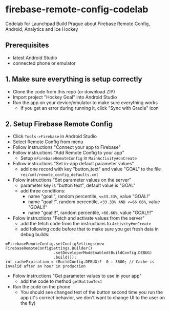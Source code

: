 # firebase-remote-config-codelab
Codelab for Launchpad Build Prague about Firebase Remote Config, Android, Analytics and Ice Hockey

## Prerequisites

  - latest Android Studio
  - connected phone or emulator
  
## 1. Make sure everything is setup correctly
  - Clone the code from this repo (or download ZIP)
  - Import project "Hockey Goal" into Android Studio
  - Run the app on your device/emulator to make sure everything works
    - If you get an error during running it, click "Sync with Gradle" icon
    
## 2. Setup Firebase Remote Config
  - Click `Tools->Firebase` in Android Studio
  - Select Remote Config from menu
  - Follow instructions "Connect your app to Firebase"
  - Follow instructions "Add Remote Config to your app"
    - Setup `mFirebaseRemoteConfig` in `MainActivity#onCreate`
  - Follow instructions "Set in-app default parameter values"
    - add one record with key "button_text" and value "GOAL" to the file `res/xml/remote_config_defaults.xml`
  - Folow instructions "Set parameter values on the server"
    - parameter key is "button text", default value is "GOAL"
    - add three conditions:
      - name "goal!", random percentile, `<=33.33%`, value "GOAL!"
      - name "goal!!", random percentile, `<33.33% AND <=66.66%`, value "GOAL!!"
      - name "goal!!!", random percentile, `<66.66%`, value "GOAL!!!"
  - Folow instructions "Fetch and activate values from the server"
    - add the fetch code from the instructions to `Activity#onCreate`
    - add following code before that to make sure you get fresh data in debug builds:
    
```
mFirebaseRemoteConfig.setConfigSettings(new FirebaseRemoteConfigSettings.Builder()
                     .setDeveloperModeEnabled(BuildConfig.DEBUG)
                     .build());
int cacheExpiration = (BuildConfig.DEBUG)?  0 : 3600; // Cache is invalid after an hour in production
```
    
  - Folow instructions "Get parameter values to use in your app"
    - add the code to method `getButtonText`
  - Run the code on the phone
    - You should see changed text of the button second time you run the app (it's correct behavior, we don't want to change UI to the user on the fly)
    


